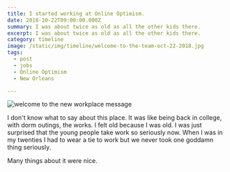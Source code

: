 ```yaml
---
title: I started working at Online Optimism.
date: 2018-10-22T09:00:00.000Z
summary: I was about twice as old as all the other kids there.
excerpt: I was about twice as old as all the other kids there.
category: timeline
image: /static/img/timeline/welcome-to-the-team-oct-22-2018.jpg
tags:
  - post 
  - jobs
  - Online Optimism
  - New Orleans

---
```


![welcome to the new workplace message](/static/img/timeline/welcome-to-the-team-oct-22-2018.jpg "welcome to the new workplace message")

I don't know what to say about this place. It was like being back in college, with dorm outings, the works. I felt old because I was old. I was just surprised that the young people take work so seriously now. When I was in my twenties I had to wear a tie to work but we never took one goddamn thing seriously.

Many things about it were nice.